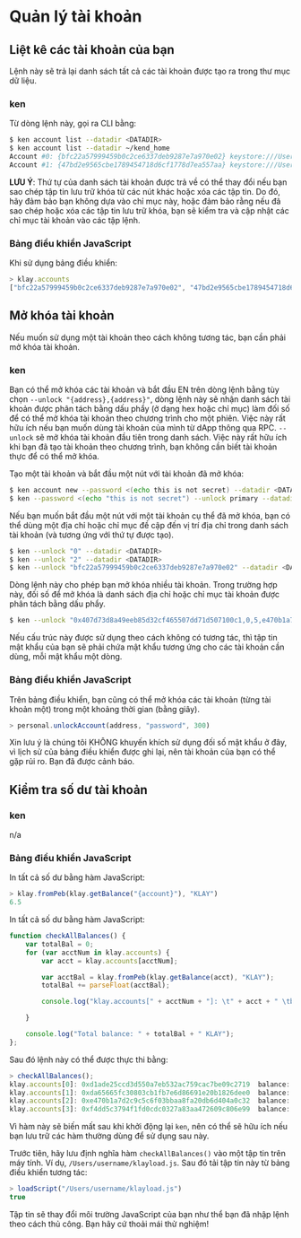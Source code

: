 # Quản lý tài khoản

## Liệt kê các tài khoản của bạn <a id="list-your-accounts"></a>

Lệnh này sẽ trả lại danh sách tất cả các tài khoản được tạo ra trong thư mục dữ liệu.

### ken <a id="ken"></a>

Từ dòng lệnh này, gọi ra CLI bằng:

```bash
$ ken account list --datadir <DATADIR>
$ ken account list --datadir ~/kend_home
Account #0: {bfc22a57999459b0c2ce6337deb9287e7a970e02} keystore:///Users/username/kend_home/keystore/UTC--2019-03-26T07-02-58.524962000Z--bfc22a57999459b0c2ce6337deb9287e7a970e02
Account #1: {47bd2e9565cbe1789454718d6cf1778d7ea557aa} keystore:///Users/username/kend_home/keystore/UTC--2019-03-26T07-04-44.840061000Z--47bd2e9565cbe1789454718d6cf1778d7ea557aa
```

**LƯU Ý**: Thứ tự của danh sách tài khoản được trả về có thể thay đổi nếu bạn sao chép tập tin lưu trữ khóa từ các nút khác hoặc xóa các tập tin. Do đó, hãy đảm bảo bạn không dựa vào chỉ mục này, hoặc đảm bảo rằng nếu đã sao chép hoặc xóa các tập tin lưu trữ khóa, bạn sẽ kiểm tra và cập nhật các chỉ mục tài khoản vào các tập lệnh.

### Bảng điều khiển JavaScript <a id="javascript-console"></a>

Khi sử dụng bảng điều khiển:

```javascript
> klay.accounts
["bfc22a57999459b0c2ce6337deb9287e7a970e02", "47bd2e9565cbe1789454718d6cf1778d7ea557aa"]
```

## Mở khóa tài khoản <a id="unlock-accounts"></a>

Nếu muốn sử dụng một tài khoản theo cách không tương tác, bạn cần phải mở khóa tài khoản.

### ken <a id="ken"></a>

Bạn có thể mở khóa các tài khoản và bắt đầu EN trên dòng lệnh bằng tùy chọn `--unlock "{address},{address}"`, dòng lệnh này sẽ nhận danh sách tài khoản được phân tách bằng dấu phẩy (ở dạng hex hoặc chỉ mục) làm đối số để có thể mở khóa tài khoản theo chương trình cho một phiên. Việc này rất hữu ích nếu bạn muốn dùng tài khoản của mình từ dApp thông qua RPC. `--unlock` sẽ mở khóa tài khoản đầu tiên trong danh sách. Việc này rất hữu ích khi bạn đã tạo tài khoản theo chương trình, bạn không cần biết tài khoản thực để có thể mở khóa.

Tạo một tài khoản và bắt đầu một nút với tài khoản đã mở khóa:

```bash
$ ken account new --password <(echo this is not secret) --datadir <DATADIR>
$ ken --password <(echo "this is not secret") --unlock primary --datadir <DATADIR> --rpccorsdomain localhost --verbosity 6 2>> log.log
```

Nếu bạn muốn bắt đầu một nút với một tài khoản cụ thể đã mở khóa, bạn có thể dùng một địa chỉ hoặc chỉ mục đề cập đến vị trí địa chỉ trong danh sách tài khoản (và tương ứng với thứ tự được tạo).

```bash
$ ken --unlock "0" --datadir <DATADIR>
$ ken --unlock "2" --datadir <DATADIR>
$ ken --unlock "bfc22a57999459b0c2ce6337deb9287e7a970e02" --datadir <DATADIR>
```

Dòng lệnh này cho phép bạn mở khóa nhiều tài khoản. Trong trường hợp này, đối số để mở khóa là danh sách địa chỉ hoặc chỉ mục tài khoản được phân tách bằng dấu phẩy.

```bash
$ ken --unlock "0x407d73d8a49eeb85d32cf465507dd71d507100c1,0,5,e470b1a7d2c9c5c6f03bbaa8fa20db6d404a0c32" --datadir <DATADIR>
```

Nếu cấu trúc này được sử dụng theo cách không có tương tác, thì tập tin mật khẩu của bạn sẽ phải chứa mật khẩu tương ứng cho các tài khoản cần dùng, mỗi mật khẩu một dòng.

### Bảng điều khiển JavaScript <a id="javascript-console"></a>

Trên bảng điều khiển, bạn cũng có thể mở khóa các tài khoản (từng tài khoản một) trong một khoảng thời gian (bằng giây).

```javascript
> personal.unlockAccount(address, "password", 300)
```

Xin lưu ý là chúng tôi KHÔNG khuyến khích sử dụng đối số mật khẩu ở đây, vì lịch sử của bảng điều khiển được ghi lại, nên tài khoản của bạn có thể gặp rủi ro. Bạn đã được cảnh báo.

## Kiểm tra số dư tài khoản <a id="check-account-balance"></a>

### ken <a id="ken"></a>

n/a

### Bảng điều khiển JavaScript <a id="javascript-console"></a>

In tất cả số dư bằng hàm JavaScript:

```javascript
> klay.fromPeb(klay.getBalance("{account}"), "KLAY")
6.5
```

In tất cả số dư bằng hàm JavaScript:

```javascript
function checkAllBalances() {
    var totalBal = 0;
    for (var acctNum in klay.accounts) {
        var acct = klay.accounts[acctNum];

        var acctBal = klay.fromPeb(klay.getBalance(acct), "KLAY");
        totalBal += parseFloat(acctBal);

        console.log("klay.accounts[" + acctNum + "]: \t" + acct + " \tbalance: " + acctBal + "KLAY");

    }

    console.log("Total balance: " + totalBal + " KLAY");
};
```

Sau đó lệnh này có thể được thực thi bằng:

```javascript
> checkAllBalances();
klay.accounts[0]: 0xd1ade25ccd3d550a7eb532ac759cac7be09c2719  balance: 63.11848 KLAY
klay.accounts[1]: 0xda65665fc30803cb1fb7e6d86691e20b1826dee0  balance: 0 KLAY
klay.accounts[2]: 0xe470b1a7d2c9c5c6f03bbaa8fa20db6d404a0c32  balance: 1 KLAY
klay.accounts[3]: 0xf4dd5c3794f1fd0cdc0327a83aa472609c806e99  balance: 6 KLAY
```

Vì hàm này sẽ biến mất sau khi khởi động lại `ken`, nên có thể sẽ hữu ích nếu bạn lưu trữ các hàm thường dùng để sử dụng sau này.

Trước tiên, hãy lưu định nghĩa hàm `checkAllBalances()` vào một tập tin trên máy tính. Ví dụ, `/Users/username/klayload.js`. Sau đó tải tập tin này từ bảng điều khiển tương tác:

```javascript
> loadScript("/Users/username/klayload.js")
true
```

Tập tin sẽ thay đổi môi trường JavaScript của bạn như thể bạn đã nhập lệnh theo cách thủ công. Bạn hãy cứ thoải mái thử nghiệm!

